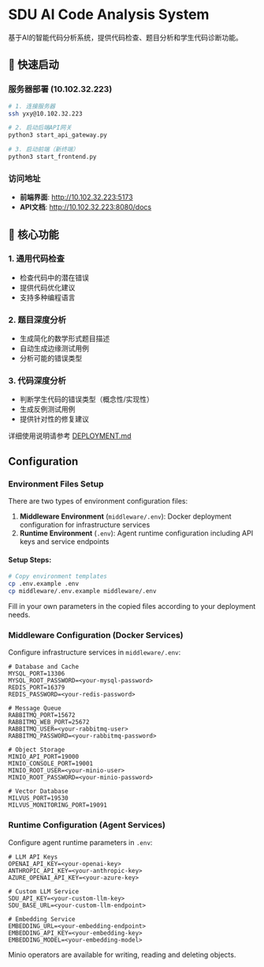 # SDU AI Code Analysis System

基于AI的智能代码分析系统，提供代码检查、题目分析和学生代码诊断功能。

## 🚀 快速启动

### 服务器部署 (10.102.32.223)

```bash
# 1. 连接服务器
ssh yxy@10.102.32.223

# 2. 启动后端API网关
python3 start_api_gateway.py

# 3. 启动前端（新终端）
python3 start_frontend.py
```

### 访问地址
- **前端界面**: http://10.102.32.223:5173
- **API文档**: http://10.102.32.223:8080/docs

## 🎯 核心功能

### 1. 通用代码检查
- 检查代码中的潜在错误
- 提供代码优化建议
- 支持多种编程语言

### 2. 题目深度分析
- 生成简化的数学形式题目描述
- 自动生成边缘测试用例
- 分析可能的错误类型

### 3. 代码深度分析
- 判断学生代码的错误类型（概念性/实现性）
- 生成反例测试用例
- 提供针对性的修复建议

详细使用说明请参考 [DEPLOYMENT.md](./DEPLOYMENT.md)

## Configuration

### Environment Files Setup

There are two types of environment configuration files:

1. **Middleware Environment** (`middleware/.env`): Docker deployment configuration for infrastructure services
2. **Runtime Environment** (`.env`): Agent runtime configuration including API keys and service endpoints

#### Setup Steps:

```bash
# Copy environment templates
cp .env.example .env
cp middleware/.env.example middleware/.env
```

Fill in your own parameters in the copied files according to your deployment needs.

### Middleware Configuration (Docker Services)

Configure infrastructure services in `middleware/.env`:

```
# Database and Cache
MYSQL_PORT=13306
MYSQL_ROOT_PASSWORD=<your-mysql-password>
REDIS_PORT=16379
REDIS_PASSWORD=<your-redis-password>

# Message Queue
RABBITMQ_PORT=15672
RABBITMQ_WEB_PORT=25672
RABBITMQ_USER=<your-rabbitmq-user>
RABBITMQ_PASSWORD=<your-rabbitmq-password>

# Object Storage
MINIO_API_PORT=19000
MINIO_CONSOLE_PORT=19001
MINIO_ROOT_USER=<your-minio-user>
MINIO_ROOT_PASSWORD=<your-minio-password>

# Vector Database
MILVUS_PORT=19530
MILVUS_MONITORING_PORT=19091
```

### Runtime Configuration (Agent Services)

Configure agent runtime parameters in `.env`:

```
# LLM API Keys
OPENAI_API_KEY=<your-openai-key>
ANTHROPIC_API_KEY=<your-anthropic-key>
AZURE_OPENAI_API_KEY=<your-azure-key>

# Custom LLM Service
SDU_API_KEY=<your-custom-llm-key>
SDU_BASE_URL=<your-custom-llm-endpoint>

# Embedding Service
EMBEDDING_URL=<your-embedding-endpoint>
EMBEDDING_API_KEY=<your-embedding-key>
EMBEDDING_MODEL=<your-embedding-model>
```

Minio operators are available for writing, reading and deleting objects.
